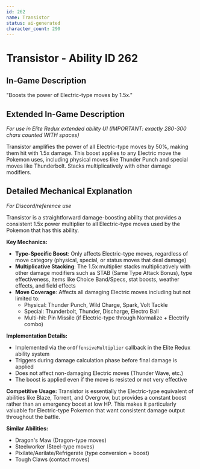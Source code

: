 ```yaml
---
id: 262
name: Transistor
status: ai-generated
character_count: 290
---
```


# Transistor - Ability ID 262

## In-Game Description
"Boosts the power of Electric-type moves by 1.5x."

## Extended In-Game Description
*For use in Elite Redux extended ability UI (IMPORTANT: exactly 280-300 chars counted WITH spaces)*

Transistor amplifies the power of all Electric-type moves by 50%, making them hit with 1.5x damage. This boost applies to any Electric move the Pokemon uses, including physical moves like Thunder Punch and special moves like Thunderbolt. Stacks multiplicatively with other damage modifiers.

## Detailed Mechanical Explanation
*For Discord/reference use*

Transistor is a straightforward damage-boosting ability that provides a consistent 1.5x power multiplier to all Electric-type moves used by the Pokemon that has this ability.

**Key Mechanics:**
- **Type-Specific Boost**: Only affects Electric-type moves, regardless of move category (physical, special, or status moves that deal damage)
- **Multiplicative Stacking**: The 1.5x multiplier stacks multiplicatively with other damage modifiers such as STAB (Same Type Attack Bonus), type effectiveness, items like Choice Band/Specs, stat boosts, weather effects, and field effects
- **Move Coverage**: Affects all damaging Electric moves including but not limited to:
  - Physical: Thunder Punch, Wild Charge, Spark, Volt Tackle
  - Special: Thunderbolt, Thunder, Discharge, Electro Ball
  - Multi-hit: Pin Missile (if Electric-type through Normalize + Electrify combo)

**Implementation Details:**
- Implemented via the `onOffensiveMultiplier` callback in the Elite Redux ability system
- Triggers during damage calculation phase before final damage is applied
- Does not affect non-damaging Electric moves (Thunder Wave, etc.)
- The boost is applied even if the move is resisted or not very effective

**Competitive Usage:**
Transistor is essentially the Electric-type equivalent of abilities like Blaze, Torrent, and Overgrow, but provides a constant boost rather than an emergency boost at low HP. This makes it particularly valuable for Electric-type Pokemon that want consistent damage output throughout the battle.

**Similar Abilities:**
- Dragon's Maw (Dragon-type moves)
- Steelworker (Steel-type moves) 
- Pixilate/Aerilate/Refrigerate (type conversion + boost)
- Tough Claws (contact moves)